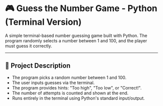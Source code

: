# 🎮 Guess the Number Game - Python (Terminal Version)

A simple terminal-based number guessing game built with Python. The program randomly selects a number between 1 and 100, and the player must guess it correctly.

---

## 🧩 Project Description

- The program picks a random number between 1 and 100.
- The user inputs guesses via the terminal.
- The program provides hints: "Too high", "Too low", or "Correct!".
- The number of attempts is counted and shown at the end.
- Runs entirely in the terminal using Python's standard input/output.
